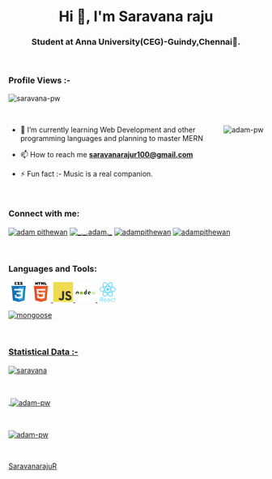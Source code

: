 <h1 align="center">Hi 👋, I'm Saravana raju</h1>
<h3 align="center">Student at Anna University(CEG)-Guindy,Chennai🌟.</h3>

<br>

<p align="right"> <h3>Profile Views :-</h3> <img src="https://komarev.com/ghpvc/?username=SaravanarajuR-pw&label=Profile%20views&color=0e75b6&style=flat"
    alt="saravana-pw" /> 
  </p>

<br>

<p><img align="right" src="https://github.com/Adam-pw/Adam-pw/blob/main/animation_500_kxa883sd.gif" alt="adam-pw" /></p>


- 🌱 I’m currently learning Web Development and other programming languages and planning to master MERN

- 📫 How to reach me **saravanarajur100@gmail.com**

- ⚡ Fun fact :- Music is a real companion.

<br>

<h3 align="left">Connect with me:</h3>
<p align="left">
  <a href="https://www.linkedin.com/in/saravnar/" target="blank"><img align="center"
      src="https://raw.githubusercontent.com/rahuldkjain/github-profile-readme-generator/master/src/images/icons/Social/linked-in-alt.svg"
      alt="adam pithewan" height="30" width="40" /></a>
  <a href="https://www.instagram.com/saravana._______/" target="blank"><img align="center"
      src="https://raw.githubusercontent.com/rahuldkjain/github-profile-readme-generator/master/src/images/icons/Social/instagram.svg"
      alt="_._.adam._" height="30" width="40" /></a>
  <a href="https://www.hackerrank.com/saravanarajur100" target="blank"><img align="center"
      src="https://raw.githubusercontent.com/rahuldkjain/github-profile-readme-generator/master/src/images/icons/Social/hackerrank.svg"
      alt="adampithewan" height="30" width="40" /></a>
     <a href="https://www.hackerrank.com/saravanarajur100" target="blank"><img align="center"
      src="https://raw.githubusercontent.com/rahuldkjain/github-profile-readme-generator/master/src/images/icons/Social/hackerrank.svg"
      alt="adampithewan" height="30" width="40" /></a>  
      
      
      
</p>

<br>

<h3 align="left">Languages and Tools:</h3>
<p align="left"> <img
      src="https://raw.githubusercontent.com/devicons/devicon/master/icons/css3/css3-original-wordmark.svg" alt="css3"
      width="40" height="40" /> </a> <a href="https://www.w3.org/html/" target="_blank" rel="noreferrer"> <img
      src="https://raw.githubusercontent.com/devicons/devicon/master/icons/html5/html5-original-wordmark.svg"
      alt="html5" width="40" height="40" /> </a> </a> <a href="https://developer.mozilla.org/en-US/docs/Web/JavaScript" target="_blank"
    rel="noreferrer"> <img
      src="https://raw.githubusercontent.com/devicons/devicon/master/icons/javascript/javascript-original.svg"
      alt="javascript" width="40" height="40" /> </a> <a href="https://nodejs.org" target="_blank" rel="noreferrer"> <img
      src="https://raw.githubusercontent.com/devicons/devicon/master/icons/nodejs/nodejs-original-wordmark.svg"
      alt="nodejs" width="40" height="40" /> </a> <a href="https://reactjs.org/" target="_blank" rel="noreferrer">
    <img
      src="https://raw.githubusercontent.com/devicons/devicon/master/icons/react/react-original-wordmark.svg"
      alt="react" width="40" height="40" /> </a> <a href="https://sass-lang.com" target="_blank" rel="noreferrer"></p>
<a href="https://mongoosejs.com/" target="_blank" rel="noreferrer">
    <img
      src="https://camo.githubusercontent.com/c2c238f2e4ff7244eb4b9cfd09b47e4d3a8049389cad2751d8678579eaf3eedf/68747470733a2f2f6e6f6465692e636f2f6e706d2f6d6f6e676f6f73652e706e67"
      alt="mongoose" width="60" height="40" /> </a> <a href="https://sass-lang.com" target="_blank" rel="noreferrer"></p>
<br>

<h3>Statistical Data :-</h3>
<p><img align="center"
    src="https://github-readme-stats.vercel.app/api/top-langs?username=SaravanarajuR&show_icons=true&locale=en&bg_color=0d1117&text_color=ffffff&layout=compact"
    alt="saravana" 
    bg_color=#808080/></p>

<br>

<p>&nbsp;<img align="center" src="https://github-readme-stats.vercel.app/api?username=SaravanarajuR&show_icons=true&locale=en&bg_color=0d1117&text_color=ffffff&repo=convoychat"
    alt="adam-pw" /></p>

<br>

<p><img align="center" src="https://github-readme-streak-stats.herokuapp.com/?user=SaravanarajuR&theme=dark&background=0d1117&date_format=M%20j%5B%2C%20Y%5D" alt="adam-pw" /></p>
      
<p align="left"> <a href="https://twitter.com/" target="blank"><img
      src="https://img.shields.io/twitter/follow/?logo=twitter&style=for-the-badge" alt="" /></a> </p>

[SaravanarajuR](https://github.com/SaravanarajuR)
